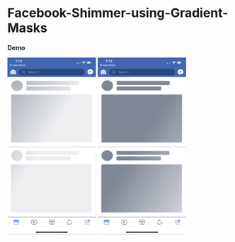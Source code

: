 # Facebook-Shimmer-using-Gradient-Masks

**Demo**

<img src="https://github.com/RamyAmanuelSamwel/Facebook-Shimmer-using-Gradient-Masks/blob/master/Simulator%20Screen%20Shot%20-%20iPhone%20X%20-%202019-07-02%20at%2012.49.45.png" width="200" height="400" />

<img src="https://github.com/RamyAmanuelSamwel/Facebook-Shimmer-using-Gradient-Masks/blob/master/Simulator%20Screen%20Shot%20-%20iPhone%20X%20-%202019-07-02%20at%2012.49.53.png" width="200" height="400" />
